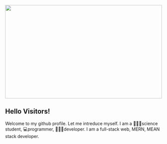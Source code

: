 <img src="https://yt3.ggpht.com/FYX3XhtIpgytSzw3ddK82Hn-Arl6tNTp3xAqaYWKTadC14LSBeFaiCGPtV_yBbSoMKvdpTJXSYA=w1060-fcrop64=1,00005a57ffffa5a8-k-c0xffffffff-no-nd-rj"
     style="height: 300; width: 100%" />

## Hello Visitors!

Welcome to my github profile. Let me intreduce myself. I am a 👨🏻‍🎓science student, 💻programmer, 👨🏻‍💻developer. I am a full-stack web, MERN, MEAN stack developer.
